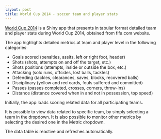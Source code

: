 ```yaml
---
layout: post
title: World Cup 2014 - soccer team and player stats
---
```


[World Cup 2014](/apps/worldcup2014/) is a Shiny app that presents in tabular format detailed team and player stats during World Cup 2014, obtained from fifa.com website. 

The app highlights detailed metrics at team and player level in the following categories:

- Goals scored (penalties, assits, left or right foot, header)
- Shots (shots, attempts on and off the target, etc.)
- Shots positions (attempts, inside or outside the box, etc.)
- Attacking (solo runs, offsides, lost balls, tackles)
- Defending (tackles, clearances, saves, blocks, recovered balls)
- Disciplinary (yellow and red cards, fouls suffered and committed)
- Passes (passes completed, crosses, corners, throw-ins)
- Distance (distance covered when in and not in possession, top speed)

Initially, the app loads scoring related data for all participating teams.

It is possible to view data related to specific team, by simply selecting a team in the dropdown. It is also possible to monitor other metrics by selecting the desired one in the Metric dropdown. 

The data table is reactive and refreshes automatically.
